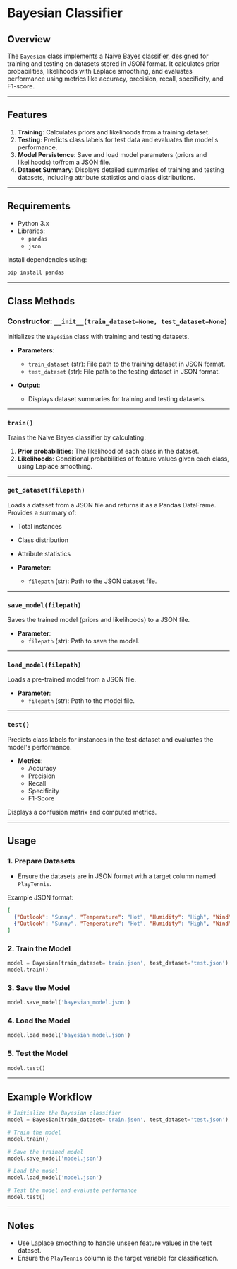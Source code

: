 # Bayesian Classifier

## Overview

The `Bayesian` class implements a Naive Bayes classifier, designed for training and testing on datasets stored in JSON format. It calculates prior probabilities, likelihoods with Laplace smoothing, and evaluates performance using metrics like accuracy, precision, recall, specificity, and F1-score.

---

## Features

1. **Training**: Calculates priors and likelihoods from a training dataset.
2. **Testing**: Predicts class labels for test data and evaluates the model's performance.
3. **Model Persistence**: Save and load model parameters (priors and likelihoods) to/from a JSON file.
4. **Dataset Summary**: Displays detailed summaries of training and testing datasets, including attribute statistics and class distributions.

---

## Requirements

- Python 3.x
- Libraries:
  - `pandas`
  - `json`

Install dependencies using:
```bash
pip install pandas
```

---

## Class Methods

### Constructor: `__init__(train_dataset=None, test_dataset=None)`
Initializes the `Bayesian` class with training and testing datasets.

- **Parameters**:
  - `train_dataset` (str): File path to the training dataset in JSON format.
  - `test_dataset` (str): File path to the testing dataset in JSON format.
  
- **Output**:
  - Displays dataset summaries for training and testing datasets.

---

### `train()`
Trains the Naive Bayes classifier by calculating:
1. **Prior probabilities**: The likelihood of each class in the dataset.
2. **Likelihoods**: Conditional probabilities of feature values given each class, using Laplace smoothing.

---

### `get_dataset(filepath)`
Loads a dataset from a JSON file and returns it as a Pandas DataFrame. Provides a summary of:
- Total instances
- Class distribution
- Attribute statistics

- **Parameter**:
  - `filepath` (str): Path to the JSON dataset file.

---

### `save_model(filepath)`
Saves the trained model (priors and likelihoods) to a JSON file.

- **Parameter**:
  - `filepath` (str): Path to save the model.

---

### `load_model(filepath)`
Loads a pre-trained model from a JSON file.

- **Parameter**:
  - `filepath` (str): Path to the model file.

---

### `test()`
Predicts class labels for instances in the test dataset and evaluates the model's performance. 

- **Metrics**:
  - Accuracy
  - Precision
  - Recall
  - Specificity
  - F1-Score

Displays a confusion matrix and computed metrics.

---

## Usage

### 1. Prepare Datasets
- Ensure the datasets are in JSON format with a target column named `PlayTennis`.

Example JSON format:
```json
[
  {"Outlook": "Sunny", "Temperature": "Hot", "Humidity": "High", "Wind": "Weak", "PlayTennis": "No"},
  {"Outlook": "Sunny", "Temperature": "Hot", "Humidity": "High", "Wind": "Strong", "PlayTennis": "No"}
]
```

### 2. Train the Model
```python
model = Bayesian(train_dataset='train.json', test_dataset='test.json')
model.train()
```

### 3. Save the Model
```python
model.save_model('bayesian_model.json')
```

### 4. Load the Model
```python
model.load_model('bayesian_model.json')
```

### 5. Test the Model
```python
model.test()
```

---

## Example Workflow

```python
# Initialize the Bayesian classifier
model = Bayesian(train_dataset='train.json', test_dataset='test.json')

# Train the model
model.train()

# Save the trained model
model.save_model('model.json')

# Load the model
model.load_model('model.json')

# Test the model and evaluate performance
model.test()
```

---

## Notes
- Use Laplace smoothing to handle unseen feature values in the test dataset.
- Ensure the `PlayTennis` column is the target variable for classification.

